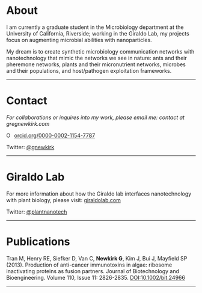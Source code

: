 # About
I am currently a graduate student in the Microbiology department at the University of California, Riverside; working in the Giraldo Lab, my projects focus on augmenting microbial abilities with nanoparticles. 

My dream is to create synthetic microbiology communication networks with nanotechnology that mimic the networks we see in nature: ants and their pheremone networks, plants and their micronutrient networks, microbes and their populations, and host/pathogen exploitation frameworks.

---

# Contact
*For collaborations or inquires into my work, please email me: contact at gregnewkirk.com*

<div itemscope itemtype="https://schema.org/Person"><a itemprop="sameAs" content="https://orcid.org/0000-0002-1154-7787" href="https://orcid.org/0000-0002-1154-7787" target="orcid.widget" rel="noopener noreferrer" style="vertical-align:top;"><img src="https://orcid.org/sites/default/files/images/orcid_16x16.png" style="width:1em;margin-right:.5em;" alt="ORCID iD icon">orcid.org/0000-0002-1154-7787</a></div>


Twitter: [@gnewkirk](https://twitter.com/gnewkirk)

---

# Giraldo Lab

For more information about how the Giraldo lab interfaces nanotechnology with plant biology, please visit: [giraldolab.com](https://giraldolab.com/)

Twitter: [@plantnanotech](https://twitter.com/plantnanotech)

---

# Publications
Tran M, Henry RE, Siefker D, Van C, **Newkirk G**, Kim J, Bui J, Mayfield SP (2013). Production of anti-cancer immunotoxins in algae: ribosome inactivating proteins as fusion partners. Journal of Biotechnology and Bioengineering. Volume 110, Issue 11: 2826-2835. [DOI:10.1002/bit.24966](https://paperpile.com/app/p/eabde6a9-2c69-0274-98a4-895e53552434)

---
